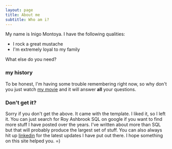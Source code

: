 ```yaml
---
layout: page
title: About me
subtitle: Who am i?
---
```


My name is Inigo Montoya. I have the following qualities:

- I rock a great mustache
- I'm extremely loyal to my family

What else do you need?

### my history

To be honest, I'm having some trouble remembering right now, so why don't you just watch [my movie](http://en.wikipedia.org/wiki/The_Princess_Bride_%28film%29) and it will answer **all** your questions.

### Don't get it?

Sorry if you don't get the above. It came with the template. I liked it, so I left it. You can just search for Roy Ashbrook SQL on google if you want to find more stuff I have posted over the years. I've written about more than SQL but that will probably produce the largest set of stuff. You can also always hit up [linkedin](http://www.linkedin.com/in/royashbrook) for the latest updates I have put out there. I hope something on this site helped you. =)
